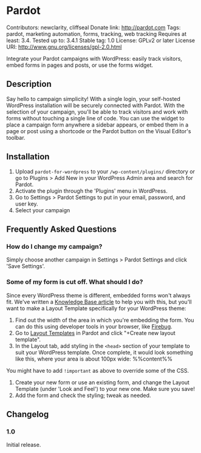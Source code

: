 # Pardot #
Contributors: newclarity, cliffseal
Donate link: http://pardot.com
Tags: pardot, marketing automation, forms, tracking, web tracking
Requires at least: 3.4.
Tested up to: 3.4.1
Stable tag: 1.0
License: GPLv2 or later
License URI: http://www.gnu.org/licenses/gpl-2.0.html

Integrate your Pardot campaigns with WordPress: easily track visitors, embed forms in pages and posts, or use the forms widget.

## Description ##

Say hello to campaign simplicity! With a single login, your self-hosted WordPress installation will be securely connected with Pardot. With the selection of your campaign, you'll be able to track visitors and work with forms without touching a single line of code. You can use the widget to place a campaign form anywhere a sidebar appears, or embed them in a page or post using a shortcode or the Pardot button on the Visual Editor's toolbar.

## Installation ##

1. Upload `pardot-for-wordpress` to your `/wp-content/plugins/` directory or go to Plugins > Add New in your WordPress Admin area and search for Pardot.
1. Activate the plugin through the 'Plugins' menu in WordPress.
1. Go to Settings > Pardot Settings to put in your email, password, and user key.
1. Select your campaign

## Frequently Asked Questions ##

### How do I change my campaign? ###

Simply choose another campaign in Settings > Pardot Settings and click 'Save Settings'.

### Some of my form is cut off. What should I do? ###

Since every WordPress theme is different, embedded forms won't always fit. We've written a <a href="http://www.pardot.com/help/faqs/best-practices/pardot-wordpress-plugin" target="_blank">Knowledge Base article</a> to help you with this, but you'll want to make a Layout Template specifically for your WordPress theme:

1. Find out the width of the area in which you're embedding the form. You can do this using developer tools in your browser, like <a href="http://getfirebug.com" target="_blank">Firebug</a>.
1. Go to <a href="https://pi.pardot.com/layoutTemplate" target="_blank">Layout Templates</a> in Pardot and click "+Create new layout template".
1. In the Layout tab, add styling in the `<head>` section of your template to suit your WordPress template. Once complete, it would look something like this, where your area is about 100px wide:
	<!DOCTYPE html>
	<html>
		<head>
			<base href="http://www2.pardot.com" >
			<meta charset="utf-8"/>
			<meta name="description" content="%%description%%"/>
			<title>%%title%%</title>
			<style type="text/css">
				form.form input.text,  form.form textarea.standard {
					width: 100px !important;
				}
				form.form p {
					margin: 3px;
				}
				form.form p.submit input {
					float: left;
					margin: 3px;
				}
				form.form p label {
					text-align: left;
					width: auto !important;
				}
				form.form .submit {
					display: inline;
				}
			</style>
		</head>
		<body>
			%%content%%
		</body>
	</html>

You might have to add `!important` as above to override some of the CSS.
1. Create your new form or use an existing form, and change the Layout Template (under 'Look and Feel') to your new one. Make sure you save!
1. Add the form and check the styling; tweak as needed.

## Changelog ##

### 1.0 ###
Initial release.